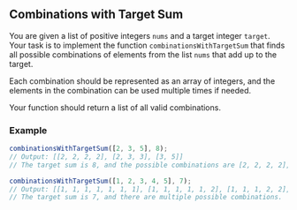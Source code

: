 ## Combinations with Target Sum

You are given a list of positive integers `nums` and a target integer `target`. Your task is to implement the function `combinationsWithTargetSum` that finds all possible combinations of elements from the list `nums` that add up to the target.

Each combination should be represented as an array of integers, and the elements in the combination can be used multiple times if needed.

Your function should return a list of all valid combinations.

### Example

```js
combinationsWithTargetSum([2, 3, 5], 8);
// Output: [[2, 2, 2, 2], [2, 3, 3], [3, 5]]
// The target sum is 8, and the possible combinations are [2, 2, 2, 2], [2, 3, 3], and [3, 5].

combinationsWithTargetSum([1, 2, 3, 4, 5], 7);
// Output: [[1, 1, 1, 1, 1, 1, 1], [1, 1, 1, 1, 1, 2], [1, 1, 1, 2, 2], [1, 1, 2, 2, 1], [1, 2, 2, 2], [1, 1, 1, 1, 3], ...]
// The target sum is 7, and there are multiple possible combinations.
